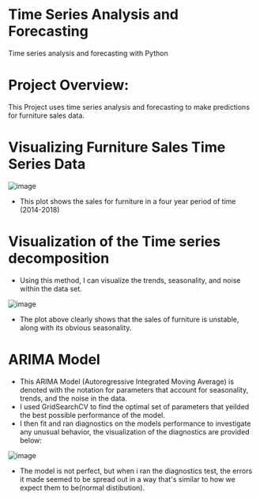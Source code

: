 # **Time Series Analysis and Forecasting**
 Time series analysis and forecasting with Python

# **Project Overview:**

This Project uses time series analysis and forecasting to make predictions for furniture sales data.

# **Visualizing Furniture Sales Time Series Data**

![image](https://user-images.githubusercontent.com/117705408/234460308-7919ebd8-aa40-4ef1-821e-db1da4b5e00c.png)

- This plot shows the sales for furniture in a four year period of time (2014-2018)

# **Visualization of the Time series decomposition**

- Using this method, I can visualize the trends, seasonality, and noise within the data set.

![image](https://user-images.githubusercontent.com/117705408/234460931-882bb066-20da-4f7c-ace9-c80f1e7103c4.png)

- The plot above clearly shows that the sales of furniture is unstable, along with its obvious seasonality. 

# **ARIMA Model**

- This ARIMA Model (Autoregressive Integrated Moving Average) is denoted with the notation for parameters that account for seasonality, trends, and the noise in the data.
- I used GridSearchCV to find the optimal set of parameters that yeilded the best possible performance of the model.
- I then fit and ran diagnostics on the models performance to investigate any unusual behavior, the visualization of the diagnostics are provided below:

![image](https://user-images.githubusercontent.com/117705408/234462414-62f0f2f5-4bee-4db2-9bcf-4baf31c759e3.png)

- The model is not perfect, but when i ran the diagnostics test, the errors it made seemed to be spread out in a way that's similar to how we expect them to be(normal distibution).
